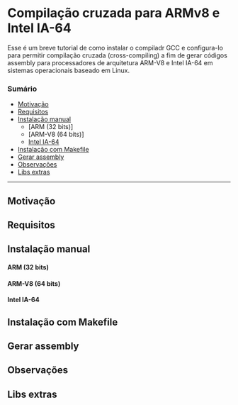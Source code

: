 # Compilação cruzada para ARMv8 e Intel IA-64

Esse é um breve tutorial de como instalar o compiladr GCC e configura-lo para permitir compilação cruzada (cross-compiling) a fim de gerar códigos assembly para processadores de arquitetura ARM-V8 e Intel IA-64 em sistemas operacionais baseado em Linux. 

### Sumário
- [Motivação](#motivação)
- [Requisitos](#requisitos)
- [Instalação manual](#instalação-manual)
   - [ARM (32 bits)]
   - [ARM-V8 (64 bits)]
   - [Intel IA-64](#intel-ia-64)
- [Instalação com Makefile](#instalação-com-makefile)
- [Gerar assembly](#gerar-assembly)
- [Observações](#observações)
- [Libs extras](#libs-extras)

----

## Motivação

## Requisitos

## Instalação manual
#### ARM (32 bits)
#### ARM-V8 (64 bits)
#### Intel IA-64
## Instalação com Makefile

## Gerar assembly

## Observações

## Libs extras
